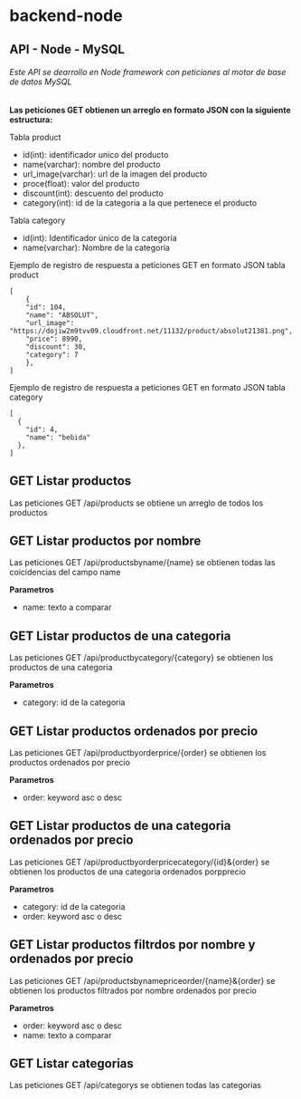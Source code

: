# backend-node
## API - Node - MySQL

###### Este API se dearrollo en Node framework con peticiones al motor de base de datos MySQL 

**Las peticiones GET obtienen un arreglo en formato JSON con la siguiente estructura:**

Tabla product  

- id(int): identificador unico del producto
- name(varchar): nombre del producto
- url_image(varchar): url de la imagen del producto
- proce(float): valor del producto 
- discount(int): descuento del producto
- category(int): id de la categoria a la que pertenece el producto

Tabla category


- id(int): Identificador único de la categoría 
- name(varchar): Nombre de la categoría 

Ejemplo de registro de respuesta a peticiones GET en formato JSON tabla product

```
[
    {
    "id": 104,
    "name": "ABSOLUT",
    "url_image": "https://dojiw2m9tvv09.cloudfront.net/11132/product/absolut21381.png",
    "price": 8990,
    "discount": 30,
    "category": 7
    },
]
```

Ejemplo de registro de respuesta a peticiones GET en formato JSON tabla category

```
[
  {
    "id": 4,
    "name": "bebida"
  },
]
```

## GET Listar productos 
Las peticiones GET /api/products se obtiene un arreglo de todos los productos  


## GET Listar productos por nombre 
Las peticiones GET /api/productsbyname/{name} se obtienen todas las coicidencias del campo name

**Parametros**
* name: texto a comparar


## GET Listar productos de una categoria
Las peticiones GET /api/productbycategory/{category} se obtienen los productos de una categoria

**Parametros**
* category: id de la categoria 


## GET Listar productos ordenados por precio
Las peticiones GET /api/productbyorderprice/{order} se obtienen los productos ordenados por precio 

**Parametros**
* order: keyword asc o desc 


## GET Listar productos de una categoria ordenados por precio
Las peticiones GET /api/productbyorderpricecategory/{id}&{order} se obtienen los productos de una categoria ordenados porpprecio

**Parametros**
* category: id de la categoria 
* order: keyword asc o desc 


## GET Listar productos filtrdos por nombre y ordenados por precio
Las peticiones GET /api/productsbynamepriceorder/{name}&{order} se obtienen los productos filtrados por nombre ordenados por precio

**Parametros**
* order: keyword asc o desc 
* name: texto a comparar


## GET Listar categorias
Las peticiones GET /api/categorys se obtienen todas las categorias





